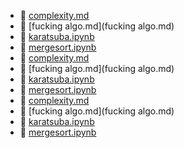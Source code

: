 * 📄 [complexity.md](complexity.md)
* 📄 [fucking algo.md](fucking algo.md)
* 📄 [karatsuba.ipynb](karatsuba.ipynb)
* 📄 [mergesort.ipynb](mergesort.ipynb)
* 📄 [complexity.md](complexity.md)
* 📄 [fucking algo.md](fucking algo.md)
* 📄 [karatsuba.ipynb](karatsuba.ipynb)
* 📄 [mergesort.ipynb](mergesort.ipynb)
* 📄 [complexity.md](complexity.md)
* 📄 [fucking algo.md](fucking algo.md)
* 📄 [karatsuba.ipynb](karatsuba.ipynb)
* 📄 [mergesort.ipynb](mergesort.ipynb)
